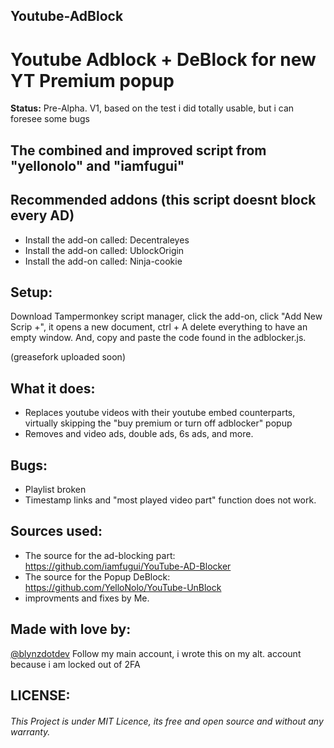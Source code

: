 ## Youtube-AdBlock
# Youtube Adblock + DeBlock for new YT Premium popup

**Status:** Pre-Alpha. V1, based on the test i did totally usable, but i can foresee some bugs
## The combined and improved script from "yellonolo" and "iamfugui" 

## Recommended addons (this script doesnt block every AD)
- Install the add-on called: Decentraleyes
- Install the add-on called: UblockOrigin
- Install the add-on called: Ninja-cookie

## Setup:
Download Tampermonkey script manager, click the add-on, click "Add New Scrip +", it opens a new document, ctrl + A delete everything to have an empty window.
And, copy and paste the code found in the adblocker.js.

(greasefork uploaded soon)

## What it does:
- Replaces youtube videos with their youtube embed counterparts, virtually skipping the "buy premium or turn off adblocker" popup
- Removes and video ads, double ads, 6s ads, and more.

## Bugs:
- Playlist broken
- Timestamp links and "most played video part" function does not work.

## Sources used:
- The source for the ad-blocking part: https://github.com/iamfugui/YouTube-AD-Blocker
- The source for the Popup DeBlock: https://github.com/YelloNolo/YouTube-UnBlock
- improvments and fixes by Me.

## Made with love by:
[@blynzdotdev](https://github.com/blynzdotdev) Follow my main account, i wrote this on my alt. account because i am locked out of 2FA

## LICENSE:
###### This Project is under MIT Licence, its free and open source and without any warranty. 
